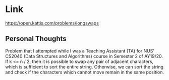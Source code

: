 # Link

https://open.kattis.com/problems/longswaps

## Personal Thoughts

Problem that I attempted while I was a Teaching Assistant (TA) for NUS' CS2040 (Data Structures and Algorithms) course in Semester 2 of AY19/20. If k <= n / 2, then it is possible to swap any pair of adjacent characters, which is sufficient to sort the entire string. Otherwise, we can sort the string and check if the characters which cannot move remain in the same position.

